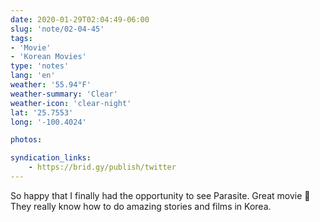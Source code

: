 ```yaml
---
date: 2020-01-29T02:04:49-06:00
slug: 'note/02-04-45'
tags:
- 'Movie'
- 'Korean Movies'
type: 'notes'
lang: 'en'
weather: '55.94°F'
weather-summary: 'Clear'
weather-icon: 'clear-night'
lat: '25.7553'
long: '-100.4024'

photos:

syndication_links:
    - https://brid.gy/publish/twitter
---
```

So happy that I finally had the opportunity to see Parasite. Great movie 🎥 
They really know how to do amazing stories and films in Korea.
 